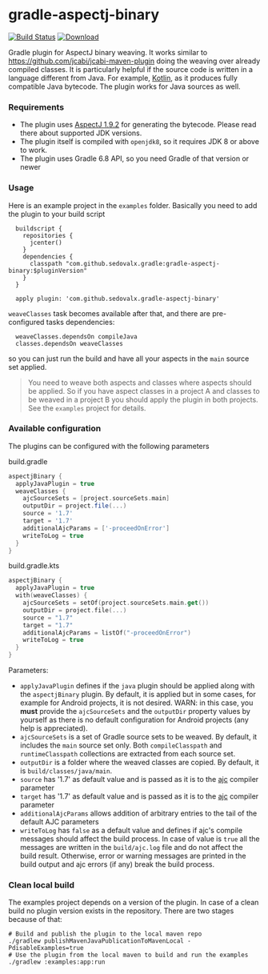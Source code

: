 # gradle-aspectj-binary

[![Build Status](https://travis-ci.org/sedovalx/gradle-aspectj-binary.svg?branch=master)](https://travis-ci.org/sedovalx/gradle-aspectj-binary)
[ ![Download](https://api.bintray.com/packages/sedovalx/com.github.sedovalx/com.github.sedovalx.gradle-aspectj-binary/images/download.svg) ](https://bintray.com/sedovalx/com.github.sedovalx/com.github.sedovalx.gradle-aspectj-binary/_latestVersion)

Gradle plugin for AspectJ binary weaving. It works similar to https://github.com/jcabi/jcabi-maven-plugin 
doing the weaving over already compiled classes. It is particularly helpful if the source code
  is written in a language different from Java. For example, [Kotlin](https://kotlinlang.org), as it produces 
  fully compatible Java bytecode. The plugin works for Java sources as well. 
  
### Requirements  
  
  - The plugin uses [AspectJ 1.9.2](https://www.eclipse.org/aspectj/) for generating the bytecode. Please read there
  about supported JDK versions. 
  - The plugin itself is compiled with `openjdk8`, so it requires JDK 8 or above to work.
  - The plugin uses Gradle 6.8 API, so you need Gradle of that version or newer
      
### Usage

  Here is an example project in the `examples` folder. Basically you need to add the plugin to your build script
  
      buildscript {
        repositories {
          jcenter()
        }
        dependencies {
          classpath "com.github.sedovalx.gradle:gradle-aspectj-binary:$pluginVersion"
        }
      }
      
      apply plugin: 'com.github.sedovalx.gradle-aspectj-binary'
            
  `weaveClasses` task becomes available after that, and there are pre-configured tasks dependencies:
  
      weaveClasses.dependsOn compileJava
      classes.dependsOn weaveClasses
  
  so you can just run the build and have all your aspects in the `main` source set applied.
  
  > You need to weave both aspects and classes where aspects should be applied. So if you have aspect 
  classes in a project A and classes to be weaved in a project B you should apply the plugin 
  in both projects. See the `examples` project for details.
  
### Available configuration
  
The plugins can be configured with the following parameters

build.gradle
```groovy
aspectjBinary {
  applyJavaPlugin = true
  weaveClasses {
    ajcSourceSets = [project.sourceSets.main]
    outputDir = project.file(...)
    source = '1.7'  
    target = '1.7'
    additionalAjcParams = ['-proceedOnError']  
    writeToLog = true
  } 
}
```
build.gradle.kts
```kotlin
aspectjBinary {
  applyJavaPlugin = true
  with(weaveClasses) {
    ajcSourceSets = setOf(project.sourceSets.main.get())
    outputDir = project.file(...)
    source = "1.7"
    target = "1.7"
    additionalAjcParams = listOf("-proceedOnError")
    writeToLog = true
  }
}
```

      
  Parameters:
  - `applyJavaPlugin` defines if the `java` plugin should be applied along with the `aspectjBinary` plugin. By default, it is applied but
  in some cases, for example for Android projects, it is not desired. WARN: in this case, you **must** provide the `ajcSourceSets`
  and the `outputDir` property values by yourself as there is no default configuration for Android projects (any help is appreciated).  
  - `ajcSourceSets` is a set of Gradle source sets to be weaved. By default, it includes the `main` source set only. 
  Both `compileClasspath` and `runtimeClasspath` collections are extracted from each source set.
  - `outputDir` is a folder where the weaved classes are copied. By default, it is `build/classes/java/main`. 
  - `source` has '1.7' as default value and is passed as it is to the [ajc](http://www.eclipse.org/aspectj/doc/next/devguide/ajc-ref.html) compiler parameter
  - `target` has '1.7' as default value and is passed as it is to the [ajc](http://www.eclipse.org/aspectj/doc/next/devguide/ajc-ref.html) compiler parameter
  - `additionalAjcParams` allows addition of arbitrary entries to the tail of the default AJC parameters 
  - `writeToLog` has `false` as a default value and defines if ajc's compile messages should 
  affect the build process. In case of value is `true` all the messages are written in the 
  `build/ajc.log` file and do not affect the build result. Otherwise, error or warning messages are 
  printed in the build output and ajc errors (if any) break the build process.   

### Clean local build

The examples project depends on a version of the plugin. In case of a clean build no plugin version exists in 
the repository. There are two stages because of that:
```shell
# Build and publish the plugin to the local maven repo
./gradlew publishMavenJavaPublicationToMavenLocal -PdisableExamples=true
# Use the plugin from the local maven to build and run the examples
./gradlew :examples:app:run
```
  
